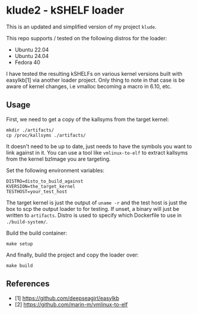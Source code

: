 # klude2 - kSHELF loader

This is an updated and simplified version of my project `klude`.

This repo supports / tested on the following distros for the loader:
* Ubuntu 22.04
* Ubuntu 24.04
* Fedora 40

I have tested the resulting kSHELFs on various kernel versions built with 
easylkb[1] via another loader project.
Only thing to note in that case is be aware of kernel changes, i.e vmalloc
becoming a macro in 6.10, etc.

## Usage

First, we need to get a copy of the kallsyms from the target kernel:
```
mkdir ./artifacts/
cp /proc/kallsyms ./artifacts/
```

It doesn't need to be up to date, just needs to have the symbols you want to
link against in it.
You can use a tool like `vmlinux-to-elf` to extract kallsyms from the kernel
bzImage you are targeting.

Set the following environment variables:
```
DISTRO=disto_to_build_against
KVERSION=the_target_kernel
TESTHOST=your_test_host
```

The target kernel is just the output of `uname -r` and the test host is just the
box to scp the output loader to for testing.
If unset, a binary will just be written to `artifacts`.
Distro is used to specify which Dockerfile to use in `./build-system/`.

Build the build container:
```
make setup
```

And finally, build the project and copy the loader over:
```
make build
```

## References

* [1] https://github.com/deepseagirl/easylkb
* [2] https://github.com/marin-m/vmlinux-to-elf
